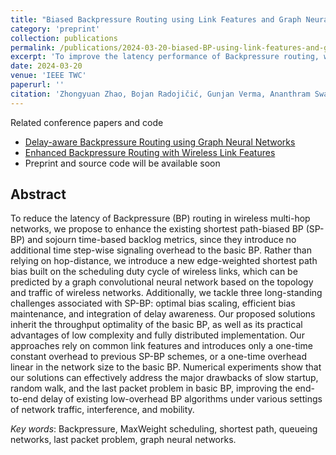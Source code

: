```yaml
---
title: "Biased Backpressure Routing using Link Features and Graph Neural Networks"
category: 'preprint'
collection: publications
permalink: /publications/2024-03-20-biased-BP-using-link-features-and-gnn.html
excerpt: 'To improve the latency performance of Backpressure routing, we improve shortest path-biased Backpressure routing by introducing a new distance metric for shortest path, principled approaches for optimal bias scaling and bias maintenance, as well as a new delay-based backlog metric that can be integrated into biased Backpressure routing.'
date: 2024-03-20
venue: 'IEEE TWC'
paperurl: ''
citation: 'Zhongyuan Zhao, Bojan Radojičić, Gunjan Verma, Ananthram Swami, Santiago Segarra, &quot; Distributed Link Sparsification for Scalable Scheduling using Graph Neural Networks,&quot; <i>IEEE Transactions on Wireless Communications</i>, under review'
---
```


Related conference papers and code
- [Delay-aware Backpressure Routing using Graph Neural Networks](/publications/2022-11-19-link-duty-cycle-backpressure.html)
- [Enhanced Backpressure Routing with Wireless Link Features](/publications/2023-09-26-enhanced-sp-backpressure.html)
- Preprint and source code will be available soon


## Abstract

To reduce the latency of Backpressure (BP) routing in wireless multi-hop networks, we propose to enhance the existing shortest path-biased BP (SP-BP) and sojourn time-based backlog metrics, since they introduce no additional time step-wise signaling overhead to the basic BP.
Rather than relying on hop-distance, we introduce a new edge-weighted shortest path bias built on the scheduling duty cycle of wireless links, which can be predicted by a graph convolutional neural network based on the topology and traffic of wireless networks.
Additionally, we tackle three long-standing challenges associated with SP-BP: optimal bias scaling, efficient bias maintenance, and integration of delay awareness. 
Our proposed solutions inherit the throughput optimality of the basic BP, as well as its practical advantages of low complexity and fully distributed implementation. 
Our approaches rely on common link features and introduces only a one-time constant overhead to previous SP-BP schemes, or a one-time overhead linear in the network size to the basic BP.
Numerical experiments show that our solutions can effectively address the major drawbacks of slow startup, random walk, and the last packet problem in basic BP, improving the end-to-end delay of existing low-overhead BP algorithms under various settings of network traffic, interference, and mobility.

_Key words_:  Backpressure, MaxWeight scheduling, shortest path, queueing networks, last packet problem, graph neural networks.

